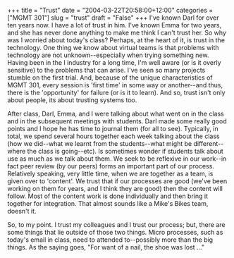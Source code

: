 +++
title = "Trust"
date = "2004-03-22T20:58:00+12:00"
categories = ["MGMT 301"]
slug = "trust"
draft = "False"
+++
I've known Darl for over ten years now. I have a lot of trust in him.
I've known Emma for two years, and she has never done anything to make
me think I can't trust her. So why was I worried about today's class?
Perhaps, at the heart of it, is trust in the technology. One thing we
know about virtual teams is that problems with technology are not
unknown--especially when trying something new. Having been in the
I industry for a long time, I'm well aware (or is it overly sensitive) 
to the problems that can arise. I've seen so many projects stumble
on the first trial. And, because of the unique characteristics of 
MGMT 301, every session is 'first time' in some way or another--and 
thus, there is the
'opportunity' for failure (or is it to learn). And so, trust isn't
only about people, its about trusting systems too.

After class, Darl, Emma, and I were talking about what went on in the
class and in the subsequent meetings with students. Darl made some
really good points and I hope he has time to journal them (for all to
see). Typically, in total, we spend several hours together each week
talking about the class (how we did--what we learnt from the
students--what might be different--where the class is going--etc).
Is sometimes wonder if students talk about use as much as we talk
about them. We seek to be reflexive in our work--in fact peer review
(by our peers) forms an important part of our process. Relatively
speaking, very little time, when we are together as a team, is given
over to 'content'. We trust that if our processes are good (we've been
working on them for years, and I think they are good) then the content
will follow. Most of the content work is done individually and then
bring it together for integration. That almost sounds like a Mike's
Bikes team, doesn't it.

So, to my point. I trust my colleagues and I trust our process; but,
there are some things that lie outside of those two things. Micro
processes, such as today's email in class, need to attended
to--possibly more than the big things. As the saying goes, "For want
of a nail, the shoe was lost ..."

